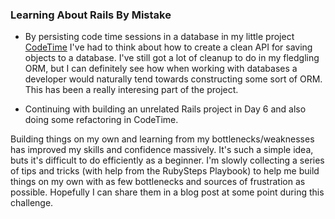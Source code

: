 ### Learning About Rails By Mistake

- By persisting code time sessions in a database in my little project [CodeTime](https://github.com/liamseanbrady/code-time) I've had to think about how to create a clean API for saving objects to a database. I've still got a lot of cleanup to do in my fledgling ORM, but I can definitely see how when working with databases a developer would naturally tend towards constructing some sort of ORM. This has been a really interesing part of the project.

- Continuing with building an unrelated Rails project in Day 6 and also doing some refactoring in CodeTime.

Building things on my own and learning from my bottlenecks/weaknesses has improved my skills and confidence massively. It's such a simple idea, buts it's difficult to do efficiently as a beginner. I'm slowly collecting a series of tips and tricks (with help from the RubySteps Playbook) to help me build things on my own with as few bottlenecks and sources of frustration as possible. Hopefully I can share them in a blog post at some point during this challenge.

